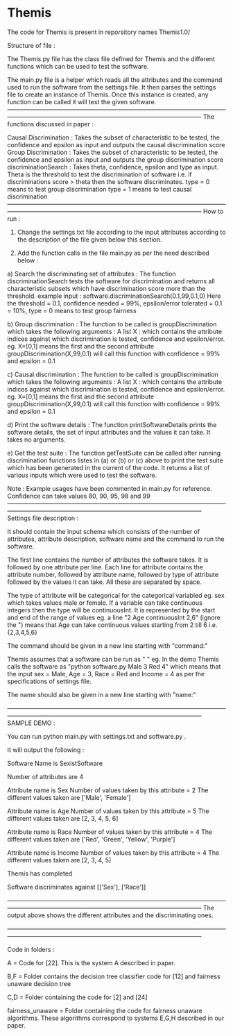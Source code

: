 # Themis

The code for Themis is present in reporsitory names Themis1.0/

Structure of file :

The Themis.py file has the class file defined for Themis and the different functions which can be used to test the software.

The main.py file is a helper which reads all the attributes and the command used to run the software from the settings file. It then parses the settings file to create an instance of Themis. Once this instance is created, any function can be called it will test the given software.
————————————————————————————————————————————————————————————————————
The functions discussed in paper : 

Causal Discrimination : 
Takes the subset of characteristic to be tested, the confidence and epsilon as input and outputs the causal discrimination score
Group Discrimination :
Takes the subset of characteristic to be tested, the confidence and epsilon as input and outputs the group discrimination score
discriminationSearch :
Takes theta, confidence, epsilon and type as input.
Theta is the threshold to test the discrimination of software i.e. if discriminations score > theta then the software discriminates.
type = 0 means to test group discrimination
type = 1 means to test causal discrimination
————————————————————————————————————————————————————————————————————
How to run :

1) Change the settings.txt file according to the input attributes according to the description of the file given below this section.

2) Add the function calls in the file main.py as per the need described below :

a) Search the discriminating set of attributes : The function discriminationSearch tests the software for discrimination and returns all characteristic subsets which have discrimination score more than the threshold.
example input : software.discriminationSearch(0.1,99,0.1,0)
Here the threshold = 0.1, confidence needed = 99%, epsilon/error tolerated = 0.1 = 10%, type = 0 means to test group fairness

b) Group discrimination : The function to be called is groupDiscrimination which takes the following arguments :
A list X : which contains the attribute indices against which discrimination is tested, confidence and epsilon/error.
eg. X=[0,1] means the first and the second attribute
groupDiscrimination(X,99,0.1) will call this function with confidence = 99% and epsilon = 0.1

c) Causal discrimination : The function to be called is groupDiscrimination which takes the following arguments :
A list X : which contains the attribute indices against which discrimination is tested, confidence and epsilon/error.
eg. X=[0,1] means the first and the second attribute
groupDiscrimination(X,99,0.1) will call this function with confidence = 99% and epsilon = 0.1

d) Print the software details : The function printSoftwareDetails prints the software details, the set of input attributes and the values it can take. It takes no arguments.

e) Get the test suite : The function getTestSuite can be called after running discrimination functions listes in (a) or (b) or (c) above to print the test suite which has been generated in the current of the code. It returns a list of various inputs which were used to test the software.


Note : Example usages have been commented in main.py for reference. Confidence can take values 80, 90, 95, 98 and 99
————————————————————————————————————————————————————————————————————
Settings file description : 

It should contain the input schema which consists of the number of attributes, attribute description, software name and the command to run the software.

The first line contains the number of attributes the software takes.
It is followed by one attribute per line.
Each line for attribute contains the attribute number, followed by attribute name, followed by type of attribute followed by the values it can take. All these are separated by space.

The type of attribute will be categorical for the categorical variabled eg. sex which takes values male or female.
If a variable can take continuous integers then the type will be continuousInt. It is represented by the start and end of the range of values 
eg. a line  "2 Age continuousInt 2,6" (ignore the ") means that Age can take continuous values starting from 2 till 6 i.e. {2,3,4,5,6}

The command should be given in a new line starting with "command:"

Themis assumes that a software can be run as "<command> <space separated input attributes>"
eg. In the demo Themis calls the software as "python software.py Male 3 Red 4" which means that the input sex = Male, Age = 3, Race = Red and Income = 4 as per the specifications of settings file.

The name should also be given in a new line starting with "name:"



————————————————————————————————————————————————————————————————————
SAMPLE DEMO : 

You can run python main.py with settings.txt and software.py .

It will output the following :


Software Name is   SexistSoftware 

Number of attributes are  4 

Attribute name is  Sex
Number of values taken by this attribute = 2
The different values taken are  ['Male', 'Female'] 

Attribute name is  Age
Number of values taken by this attribute = 5
The different values taken are  [2, 3, 4, 5, 6] 

Attribute name is  Race
Number of values taken by this attribute = 4
The different values taken are  ['Red', 'Green', 'Yellow', 'Purple'] 

Attribute name is  Income
Number of values taken by this attribute = 4
The different values taken are  [2, 3, 4, 5] 




Themis has completed 

Software discriminates against  [['Sex'], ['Race']] 

————————————————————————————————————————————————————————————————————
The output above shows the different attributes and the discriminating ones.


————————————————————————————————————————————————————————————————————

Code in folders : 

A = Code for [22]. This is the system A described in paper.

B,F = Folder contains the decision tree classifier code for [12] and fairness unaware decision tree

C,D  = Folder containing the code for [2] and [24]

fairness_unaware = Folder containing the code for fairness unaware algorithms. These algorithms correspond to systems E,G,H described in our paper.
